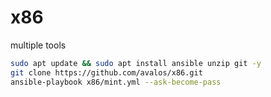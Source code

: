 # x86
multiple tools

```bash
sudo apt update && sudo apt install ansible unzip git -y
git clone https://github.com/avalos/x86.git
ansible-playbook x86/mint.yml --ask-become-pass
```

